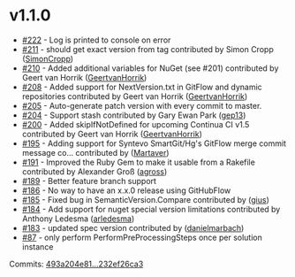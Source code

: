 # v1.1.0 

 - [#222](https://github.com/Particular/GitVersion/pull/222) - Log is printed to console on error
 - [#211](https://github.com/Particular/GitVersion/pull/211) - should get exact version from tag contributed by Simon Cropp ([SimonCropp](https://github.com/SimonCropp))
 - [#210](https://github.com/Particular/GitVersion/pull/210) - Added additional variables for NuGet (see #201) contributed by Geert van Horrik ([GeertvanHorrik](https://github.com/GeertvanHorrik))
 - [#208](https://github.com/Particular/GitVersion/pull/208) - Added support for NextVersion.txt in GitFlow and dynamic repositories contributed by Geert van Horrik ([GeertvanHorrik](https://github.com/GeertvanHorrik))
 - [#205](https://github.com/Particular/GitVersion/issues/205) - Auto-generate patch version with every commit to master.
 - [#204](https://github.com/Particular/GitVersion/pull/204) - Support stash contributed by Gary Ewan Park ([gep13](https://github.com/gep13))
 - [#200](https://github.com/Particular/GitVersion/pull/200) - Added skipIfNotDefined for upcoming Continua CI v1.5 contributed by Geert van Horrik ([GeertvanHorrik](https://github.com/GeertvanHorrik))
 - [#195](https://github.com/Particular/GitVersion/pull/195) - Adding support for Syntevo SmartGit/Hg's GitFlow merge commit message co... contributed by ([Martaver](https://github.com/Martaver))
 - [#191](https://github.com/Particular/GitVersion/pull/191) - Improved the Ruby Gem to make it usable from a Rakefile contributed by Alexander Groß ([agross](https://github.com/agross))
 - [#189](https://github.com/Particular/GitVersion/pull/189) - Better feature branch support
 - [#186](https://github.com/Particular/GitVersion/issues/186) - No way to have an x.x.0 release using GitHubFlow
 - [#185](https://github.com/Particular/GitVersion/pull/185) - Fixed bug in SemanticVersion.Compare contributed by ([gius](https://github.com/gius))
 - [#184](https://github.com/Particular/GitVersion/pull/184) - Add support for nuget special version limitations contributed by Anthony Ledesma ([arledesma](https://github.com/arledesma))
 - [#183](https://github.com/Particular/GitVersion/pull/183) - updated spec version contributed by ([danielmarbach](https://github.com/danielmarbach))
 - [#87](https://github.com/Particular/GitVersion/issues/87) - only perform PerformPreProcessingSteps once per solution instance

Commits: [493a204e81...232ef26ca3](https://github.com/Particular/GitVersion/compare/493a204e81...232ef26ca3)
